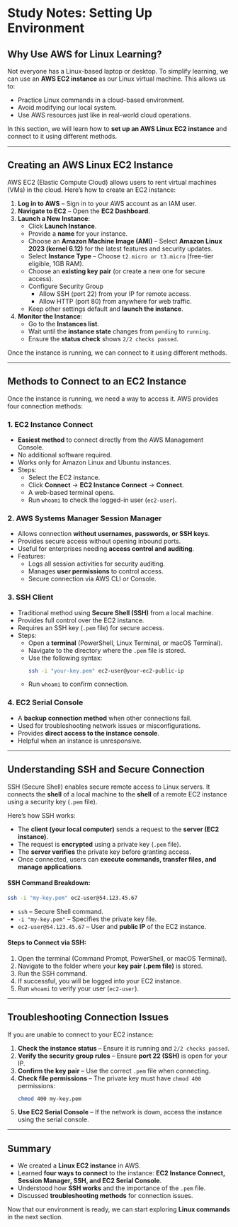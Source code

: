 # Study Notes: Setting Up Environment

## Why Use AWS for Linux Learning?
Not everyone has a Linux-based laptop or desktop. To simplify learning, we can use an **AWS EC2 instance** as our Linux virtual machine. This allows us to:
- Practice Linux commands in a cloud-based environment.
- Avoid modifying our local system.
- Use AWS resources just like in real-world cloud operations.

In this section, we will learn how to **set up an AWS Linux EC2 instance** and connect to it using different methods.

---

## Creating an AWS Linux EC2 Instance
AWS EC2 (Elastic Compute Cloud) allows users to rent virtual machines (VMs) in the cloud. Here’s how to create an EC2 instance:

1. **Log in to AWS** – Sign in to your AWS account as an IAM user.
2. **Navigate to EC2** – Open the **EC2 Dashboard**.
3. **Launch a New Instance**:
   - Click **Launch Instance**.
   - Provide a **name** for your instance.
   - Choose an **Amazon Machine Image (AMI)** – Select **Amazon Linux 2023 (kernel 6.12)** for the latest features and security updates.
   - Select **Instance Type** – Choose `t2.micro or t3.micro` (free-tier eligible, 1GB RAM).
   - Choose an **existing key pair** (or create a new one for secure access).
   - Configure Security Group
     - Allow SSH (port 22) from your IP for remote access.
     - Allow HTTP (port 80) from anywhere for web traffic.
   - Keep other settings default and **launch the instance**.
4. **Monitor the Instance**:
   - Go to the **Instances list**.
   - Wait until the **instance state** changes from `pending` to `running`.
   - Ensure the **status check** shows `2/2 checks passed`.

Once the instance is running, we can connect to it using different methods.

---

## Methods to Connect to an EC2 Instance
Once the instance is running, we need a way to access it. AWS provides four connection methods:

### 1. EC2 Instance Connect
- **Easiest method** to connect directly from the AWS Management Console.
- No additional software required.
- Works only for Amazon Linux and Ubuntu instances.
- Steps:
  - Select the EC2 instance.
  - Click **Connect** → **EC2 Instance Connect** → **Connect**.
  - A web-based terminal opens.
  - Run `whoami` to check the logged-in user (`ec2-user`).

### 2. AWS Systems Manager Session Manager
- Allows connection **without usernames, passwords, or SSH keys**.
- Provides secure access without opening inbound ports.
- Useful for enterprises needing **access control and auditing**.
- Features:
  - Logs all session activities for security auditing.
  - Manages **user permissions** to control access.
  - Secure connection via AWS CLI or Console.

### 3. SSH Client
- Traditional method using **Secure Shell (SSH)** from a local machine.
- Provides full control over the EC2 instance.
- Requires an SSH key (`.pem` file) for secure access.
- Steps:
  - Open a **terminal** (PowerShell, Linux Terminal, or macOS Terminal).
  - Navigate to the directory where the `.pem` file is stored.
  - Use the following syntax:
    ```bash
    ssh -i "your-key.pem" ec2-user@your-ec2-public-ip
    ```
  - Run `whoami` to confirm connection.

### 4. EC2 Serial Console
- A **backup connection method** when other connections fail.
- Used for troubleshooting network issues or misconfigurations.
- Provides **direct access to the instance console**.
- Helpful when an instance is unresponsive.

---

## Understanding SSH and Secure Connection
SSH (Secure Shell) enables secure remote access to Linux servers. It connects the **shell** of a local machine to the **shell** of a remote EC2 instance using a security key (`.pem` file). 

Here’s how SSH works:
- The **client (your local computer)** sends a request to the **server (EC2 instance)**.
- The request is **encrypted** using a private key (`.pem` file).
- The **server verifies** the private key before granting access.
- Once connected, users can **execute commands, transfer files, and manage applications**.

#### SSH Command Breakdown:
```bash
ssh -i "my-key.pem" ec2-user@54.123.45.67
```
- `ssh` – Secure Shell command.
- `-i "my-key.pem"` – Specifies the private key file.
- `ec2-user@54.123.45.67` – User and **public IP** of the EC2 instance.

#### Steps to Connect via SSH:
1. Open the terminal (Command Prompt, PowerShell, or macOS Terminal).
2. Navigate to the folder where your **key pair (.pem file)** is stored.
3. Run the SSH command.
4. If successful, you will be logged into your EC2 instance.
5. Run `whoami` to verify your user (`ec2-user`).

---

## Troubleshooting Connection Issues
If you are unable to connect to your EC2 instance:
1. **Check the instance status** – Ensure it is running and `2/2 checks passed`.
2. **Verify the security group rules** – Ensure **port 22 (SSH)** is open for your IP.
3. **Confirm the key pair** – Use the correct `.pem` file when connecting.
4. **Check file permissions** – The private key must have `chmod 400` permissions:
   ```bash
   chmod 400 my-key.pem
   ```
5. **Use EC2 Serial Console** – If the network is down, access the instance using the serial console.

---

## Summary
- We created a **Linux EC2 instance** in AWS.
- Learned **four ways to connect** to the instance: **EC2 Instance Connect, Session Manager, SSH, and EC2 Serial Console**.
- Understood how **SSH works** and the importance of the `.pem` file.
- Discussed **troubleshooting methods** for connection issues.

Now that our environment is ready, we can start exploring **Linux commands** in the next section.


